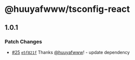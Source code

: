# @huuyafwww/tsconfig-react

## 1.0.1

### Patch Changes

- [#25](https://github.com/huuyafwww/tsconfig/pull/25) [`e5f821f`](https://github.com/huuyafwww/tsconfig/commit/e5f821fc39d0312edef0d2fe6ee17bbaa06af84c) Thanks [@huuyafwww](https://github.com/huuyafwww)! - update dependency
